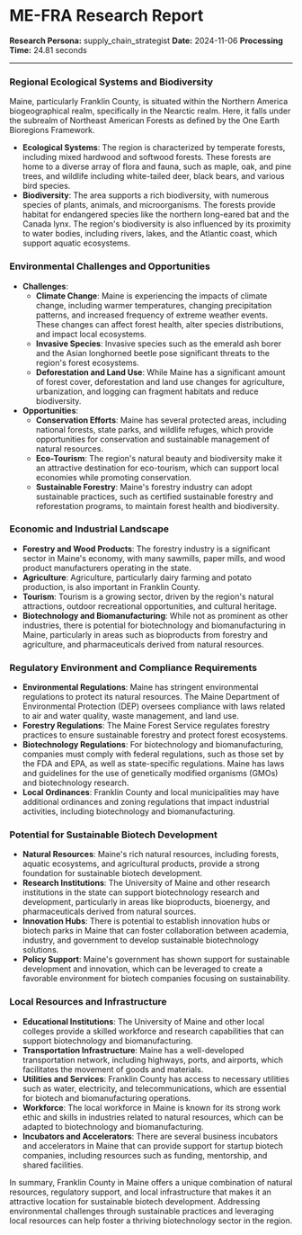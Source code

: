 # ME-FRA Research Report

**Research Persona:** supply_chain_strategist
**Date:** 2024-11-06
**Processing Time:** 24.81 seconds

---

### Regional Ecological Systems and Biodiversity

Maine, particularly Franklin County, is situated within the Northern America biogeographical realm, specifically in the Nearctic realm. Here, it falls under the subrealm of Northeast American Forests as defined by the One Earth Bioregions Framework.

- **Ecological Systems**: The region is characterized by temperate forests, including mixed hardwood and softwood forests. These forests are home to a diverse array of flora and fauna, such as maple, oak, and pine trees, and wildlife including white-tailed deer, black bears, and various bird species.
- **Biodiversity**: The area supports a rich biodiversity, with numerous species of plants, animals, and microorganisms. The forests provide habitat for endangered species like the northern long-eared bat and the Canada lynx. The region's biodiversity is also influenced by its proximity to water bodies, including rivers, lakes, and the Atlantic coast, which support aquatic ecosystems.

### Environmental Challenges and Opportunities

- **Challenges**:
  - **Climate Change**: Maine is experiencing the impacts of climate change, including warmer temperatures, changing precipitation patterns, and increased frequency of extreme weather events. These changes can affect forest health, alter species distributions, and impact local ecosystems.
  - **Invasive Species**: Invasive species such as the emerald ash borer and the Asian longhorned beetle pose significant threats to the region's forest ecosystems.
  - **Deforestation and Land Use**: While Maine has a significant amount of forest cover, deforestation and land use changes for agriculture, urbanization, and logging can fragment habitats and reduce biodiversity.
- **Opportunities**:
  - **Conservation Efforts**: Maine has several protected areas, including national forests, state parks, and wildlife refuges, which provide opportunities for conservation and sustainable management of natural resources.
  - **Eco-Tourism**: The region's natural beauty and biodiversity make it an attractive destination for eco-tourism, which can support local economies while promoting conservation.
  - **Sustainable Forestry**: Maine's forestry industry can adopt sustainable practices, such as certified sustainable forestry and reforestation programs, to maintain forest health and biodiversity.

### Economic and Industrial Landscape

- **Forestry and Wood Products**: The forestry industry is a significant sector in Maine's economy, with many sawmills, paper mills, and wood product manufacturers operating in the state.
- **Agriculture**: Agriculture, particularly dairy farming and potato production, is also important in Franklin County.
- **Tourism**: Tourism is a growing sector, driven by the region's natural attractions, outdoor recreational opportunities, and cultural heritage.
- **Biotechnology and Biomanufacturing**: While not as prominent as other industries, there is potential for biotechnology and biomanufacturing in Maine, particularly in areas such as bioproducts from forestry and agriculture, and pharmaceuticals derived from natural resources.

### Regulatory Environment and Compliance Requirements

- **Environmental Regulations**: Maine has stringent environmental regulations to protect its natural resources. The Maine Department of Environmental Protection (DEP) oversees compliance with laws related to air and water quality, waste management, and land use.
- **Forestry Regulations**: The Maine Forest Service regulates forestry practices to ensure sustainable forestry and protect forest ecosystems.
- **Biotechnology Regulations**: For biotechnology and biomanufacturing, companies must comply with federal regulations, such as those set by the FDA and EPA, as well as state-specific regulations. Maine has laws and guidelines for the use of genetically modified organisms (GMOs) and biotechnology research.
- **Local Ordinances**: Franklin County and local municipalities may have additional ordinances and zoning regulations that impact industrial activities, including biotechnology and biomanufacturing.

### Potential for Sustainable Biotech Development

- **Natural Resources**: Maine's rich natural resources, including forests, aquatic ecosystems, and agricultural products, provide a strong foundation for sustainable biotech development.
- **Research Institutions**: The University of Maine and other research institutions in the state can support biotechnology research and development, particularly in areas like bioproducts, bioenergy, and pharmaceuticals derived from natural sources.
- **Innovation Hubs**: There is potential to establish innovation hubs or biotech parks in Maine that can foster collaboration between academia, industry, and government to develop sustainable biotechnology solutions.
- **Policy Support**: Maine's government has shown support for sustainable development and innovation, which can be leveraged to create a favorable environment for biotech companies focusing on sustainability.

### Local Resources and Infrastructure

- **Educational Institutions**: The University of Maine and other local colleges provide a skilled workforce and research capabilities that can support biotechnology and biomanufacturing.
- **Transportation Infrastructure**: Maine has a well-developed transportation network, including highways, ports, and airports, which facilitates the movement of goods and materials.
- **Utilities and Services**: Franklin County has access to necessary utilities such as water, electricity, and telecommunications, which are essential for biotech and biomanufacturing operations.
- **Workforce**: The local workforce in Maine is known for its strong work ethic and skills in industries related to natural resources, which can be adapted to biotechnology and biomanufacturing.
- **Incubators and Accelerators**: There are several business incubators and accelerators in Maine that can provide support for startup biotech companies, including resources such as funding, mentorship, and shared facilities.

In summary, Franklin County in Maine offers a unique combination of natural resources, regulatory support, and local infrastructure that makes it an attractive location for sustainable biotech development. Addressing environmental challenges through sustainable practices and leveraging local resources can help foster a thriving biotechnology sector in the region.